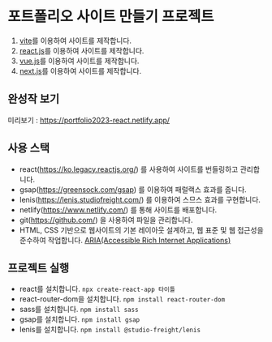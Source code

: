 # 포트폴리오 사이트 만들기 프로젝트

1. [vite](https://github.com/chloe-20/portfolio2023-vite)를 이용하여 사이트를 제작합니다. 
2. [react.js](https://github.com/chloe-20/portfolio2023-react)를 이용하여 사이트를 제작합니다. 
3. [vue.js](https://github.com/chloe-20/portfolio2023-vue)를 이용하여 사이트를 제작합니다.
4. [next.js](https://github.com/chloe-20/portfolio2023-next)를 이용하여 사이트를 제작합니다.

## 완성작 보기 
미리보기 : https://portfolio2023-react.netlify.app/

## 사용 스택
- react(https://ko.legacy.reactjs.org/) 를 사용하여 사이트를 번들링하고 관리합니다.
- gsap(https://greensock.com/gsap) 를 이용하여 패럴랙스 효과를 줍니다.
- lenis(https://lenis.studiofreight.com/) 를 이용하여 스므스 효과를 구현합니다.
- netlify(https://www.netlify.com/) 를 통해 사이트를 배포합니다.
- git(https://github.com/) 을 사용하여 파일을 관리합니다.
- HTML, CSS 기반으로 웹사이트의 기본 레이아웃 설계하고, 웹 표준 및 웹 접근성을 준수하여 작업합니다. [ARIA(Accessible Rich Internet Applications)](https://developer.mozilla.org/en-US/docs/Web/Accessibility/ARIA/Roles)

## 프로젝트 실행
- react를 설치합니다. `npx create-react-app 타이틀`
- react-router-dom을 설치합니다. `npm install react-router-dom`
- sass를 설치합니다. `npm install sass`
- gsap를 설치합니다. `npm install gsap`
- lenis를 설치합니다. `npm install @studio-freight/lenis`